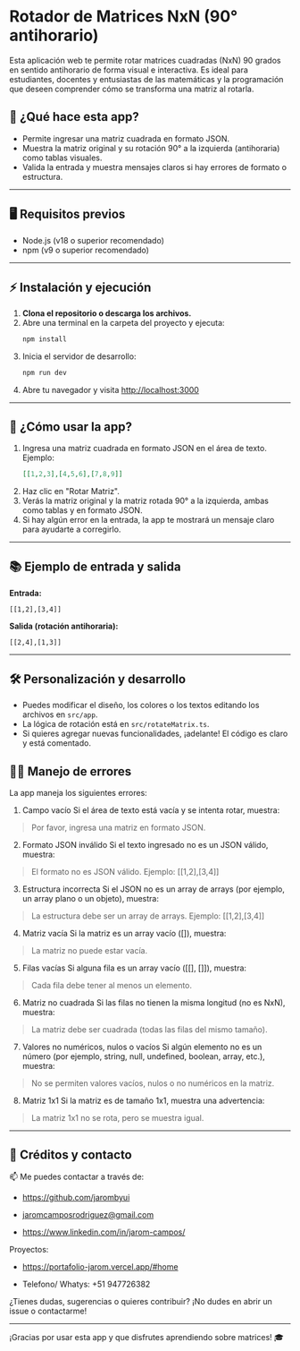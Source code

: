 # Rotador de Matrices NxN (90° antihorario)

Esta aplicación web te permite rotar matrices cuadradas (NxN) 90 grados en sentido antihorario de forma visual e interactiva. Es ideal para estudiantes, docentes y entusiastas de las matemáticas y la programación que deseen comprender cómo se transforma una matriz al rotarla.

## 🚀 ¿Qué hace esta app?
- Permite ingresar una matriz cuadrada en formato JSON.
- Muestra la matriz original y su rotación 90° a la izquierda (antihoraria) como tablas visuales.
- Valida la entrada y muestra mensajes claros si hay errores de formato o estructura.

---

## 🖥️ Requisitos previos
- Node.js (v18 o superior recomendado)
- npm (v9 o superior recomendado)

---

## ⚡ Instalación y ejecución
1. **Clona el repositorio o descarga los archivos.**
2. Abre una terminal en la carpeta del proyecto y ejecuta:
   ```bash
   npm install
   ```
3. Inicia el servidor de desarrollo:
   ```bash
   npm run dev
   ```
4. Abre tu navegador y visita [http://localhost:3000](http://localhost:3000)

---

## 📝 ¿Cómo usar la app?
1. Ingresa una matriz cuadrada en formato JSON en el área de texto. Ejemplo:
   ```json
   [[1,2,3],[4,5,6],[7,8,9]]
   ```
2. Haz clic en "Rotar Matriz".
3. Verás la matriz original y la matriz rotada 90° a la izquierda, ambas como tablas y en formato JSON.
4. Si hay algún error en la entrada, la app te mostrará un mensaje claro para ayudarte a corregirlo.

---

## 📚 Ejemplo de entrada y salida
**Entrada:**
```
[[1,2],[3,4]]
```
**Salida (rotación antihoraria):**
```
[[2,4],[1,3]]
```

---

## 🛠️ Personalización y desarrollo
- Puedes modificar el diseño, los colores o los textos editando los archivos en `src/app`.
- La lógica de rotación está en `src/rotateMatrix.ts`.
- Si quieres agregar nuevas funcionalidades, ¡adelante! El código es claro y está comentado.

## 📢📢 Manejo de errores
La app maneja los siguientes errores:

1. Campo vacío
Si el área de texto está vacía y se intenta rotar, muestra:
> Por favor, ingresa una matriz en formato JSON.
2. Formato JSON inválido
Si el texto ingresado no es un JSON válido, muestra:
> El formato no es JSON válido. Ejemplo: [[1,2],[3,4]]
3. Estructura incorrecta
Si el JSON no es un array de arrays (por ejemplo, un array plano o un objeto), muestra:
> La estructura debe ser un array de arrays. Ejemplo: [[1,2],[3,4]]
4. Matriz vacía
Si la matriz es un array vacío ([]), muestra:
> La matriz no puede estar vacía.
5. Filas vacías
Si alguna fila es un array vacío ([[], []]), muestra:
> Cada fila debe tener al menos un elemento.
6. Matriz no cuadrada
Si las filas no tienen la misma longitud (no es NxN), muestra:
> La matriz debe ser cuadrada (todas las filas del mismo tamaño).
7. Valores no numéricos, nulos o vacíos
Si algún elemento no es un número (por ejemplo, string, null, undefined, boolean, array, etc.), muestra:
> No se permiten valores vacíos, nulos o no numéricos en la matriz.
8. Matriz 1x1
Si la matriz es de tamaño 1x1, muestra una advertencia:
> La matriz 1x1 no se rota, pero se muestra igual.



---

## 🤝 Créditos y contacto
📫 Me puedes contactar a través de:

- https://github.com/jarombyui

- jaromcamposrodriguez@gmail.com

- https://www.linkedin.com/in/jarom-campos/

Proyectos:
- https://portafolio-jarom.vercel.app/#home

- Telefono/ Whatys: +51 947726382

¿Tienes dudas, sugerencias o quieres contribuir? ¡No dudes en abrir un issue o contactarme!

---

¡Gracias por usar esta app y que disfrutes aprendiendo sobre matrices! 🎓
